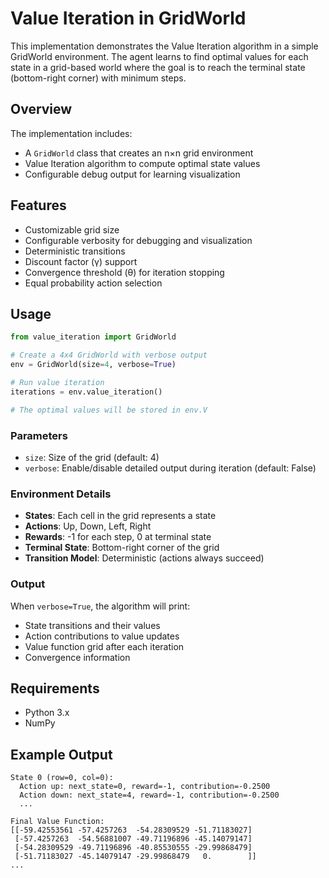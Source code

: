 # Value Iteration in GridWorld

This implementation demonstrates the Value Iteration algorithm in a simple GridWorld environment. The agent learns to find optimal values for each state in a grid-based world where the goal is to reach the terminal state (bottom-right corner) with minimum steps.

## Overview

The implementation includes:
- A `GridWorld` class that creates an n×n grid environment
- Value Iteration algorithm to compute optimal state values
- Configurable debug output for learning visualization

## Features

- Customizable grid size
- Configurable verbosity for debugging and visualization
- Deterministic transitions
- Discount factor (γ) support
- Convergence threshold (θ) for iteration stopping
- Equal probability action selection

## Usage

```python
from value_iteration import GridWorld

# Create a 4x4 GridWorld with verbose output
env = GridWorld(size=4, verbose=True)

# Run value iteration
iterations = env.value_iteration()

# The optimal values will be stored in env.V
```

### Parameters

- `size`: Size of the grid (default: 4)
- `verbose`: Enable/disable detailed output during iteration (default: False)

### Environment Details

- **States**: Each cell in the grid represents a state
- **Actions**: Up, Down, Left, Right
- **Rewards**: -1 for each step, 0 at terminal state
- **Terminal State**: Bottom-right corner of the grid
- **Transition Model**: Deterministic (actions always succeed)

### Output

When `verbose=True`, the algorithm will print:
- State transitions and their values
- Action contributions to value updates
- Value function grid after each iteration
- Convergence information

## Requirements

- Python 3.x
- NumPy

## Example Output

```
State 0 (row=0, col=0):
  Action up: next_state=0, reward=-1, contribution=-0.2500
  Action down: next_state=4, reward=-1, contribution=-0.2500
  ...

Final Value Function:
[[-59.42553561 -57.4257263  -54.28309529 -51.71183027]
 [-57.4257263  -54.56881007 -49.71196896 -45.14079147]
 [-54.28309529 -49.71196896 -40.85530555 -29.99868479]
 [-51.71183027 -45.14079147 -29.99868479   0.        ]]
...
``` 